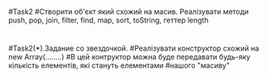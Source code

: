 #Task2
#Створити об'єкт який схожий на масив. Реалізувати методи push, pop, join, filter, find, map, sort, toString, геттер length
#
#Task2(*).Задание со звездочкой.
#Реалізувати конструктор схожий на new Array(........)
#В цей контруктор можна буде передавати будь-яку кількість елементів, які стануть елементами #нашого "масиву"
#
